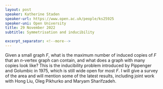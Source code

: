 ```yaml
---
layout: post
speaker: Katherine Staden
speaker-url: https://www.open.ac.uk/people/ks25925
speaker-uni: Open University
title: 29 November 2022
subtitle: Symmetrisation and inducibility

excerpt_separator: <!--more-->
---
```


Given a small graph $F$, what is the maximum number of induced copies of $F$ that an $n$-vertex graph can contain, and what does a graph with many copies look like? This is the inducibility problem introduced by Pippenger and Golumbic in 1975, which is still wide open for most $F$. I will give a survey of the area and will mention some of the latest results, including joint work with Hong Liu, Oleg Pikhurko and Maryam Sharifzadeh.

<!--more-->
